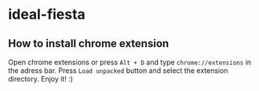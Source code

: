 # ideal-fiesta
## How to install chrome extension
Open chrome extensions or press `Alt + D` and type `chrome://extensions` in the adress bar. Press `Load unpacked` button and select the extension directory. Enjoy it! :)